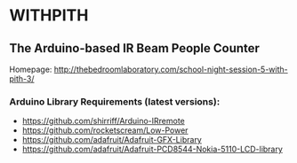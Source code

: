# WITHPITH

## The Arduino-based IR Beam People Counter

Homepage: http://thebedroomlaboratory.com/school-night-session-5-with-pith-3/

### Arduino Library Requirements (latest versions):

* https://github.com/shirriff/Arduino-IRremote
* https://github.com/rocketscream/Low-Power
* https://github.com/adafruit/Adafruit-GFX-Library
* https://github.com/adafruit/Adafruit-PCD8544-Nokia-5110-LCD-library
